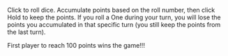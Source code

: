 Click to roll dice. Accumulate points based on the roll number, then click Hold to keep the points. If you roll a One during your turn, you will lose the points you accumulated in that specific turn (you still keep the points from the last turn).

First player to reach 100 points wins the game!!!
